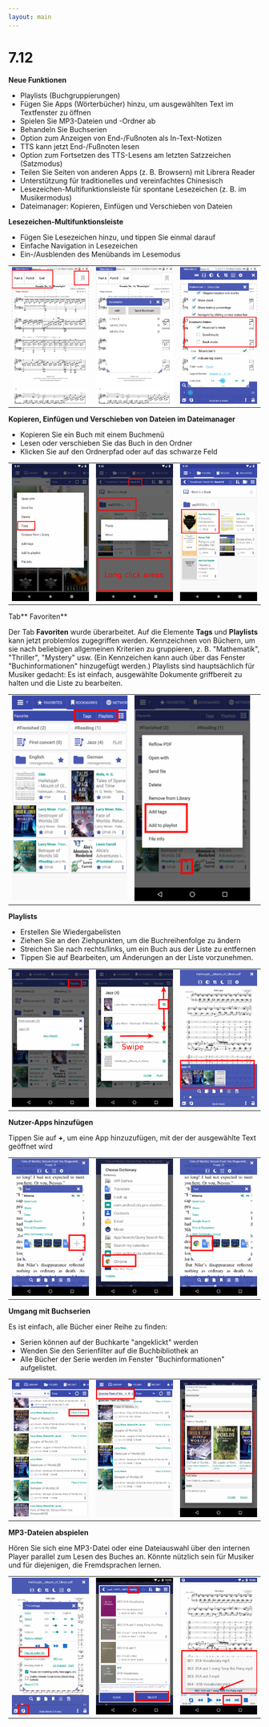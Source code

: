 ```yaml
---
layout: main
---
```


# 7.12

**Neue Funktionen**

* Playlists (Buchgruppierungen)
* Fügen Sie Apps (Wörterbücher) hinzu, um ausgewählten Text im Textfenster zu öffnen
* Spielen Sie MP3-Dateien und -Ordner ab
* Behandeln Sie Buchserien
* Option zum Anzeigen von End-/Fußnoten als In-Text-Notizen
* TTS kann jetzt End-/Fußnoten lesen
* Option zum Fortsetzen des TTS-Lesens am letzten Satzzeichen (Satzmodus)
* Teilen Sie Seiten von anderen Apps (z. B. Browsern) mit Librera Reader
* Unterstützung für traditionelles und vereinfachtes Chinesisch
* Lesezeichen-Multifunktionsleiste für spontane Lesezeichen (z. B. im Musikermodus)
* Dateimanager: Kopieren, Einfügen und Verschieben von Dateien

**Lesezeichen-Multifunktionsleiste**

* Fügen Sie Lesezeichen hinzu, und tippen Sie einmal darauf
* Einfache Navigation in Lesezeichen
* Ein-/Ausblenden des Menübands im Lesemodus

||||
|-|-|-|
|![](19.png)|![](20.png)|![](21.png)|

**Kopieren, Einfügen und Verschieben von Dateien im Dateimanager**

* Kopieren Sie ein Buch mit einem Buchmenü
* Lesen oder verschieben Sie das Buch in den Ordner
* Klicken Sie auf den Ordnerpfad oder auf das schwarze Feld

||||
|-|-|-|
|![](16.png)|![](17.png)|![](18.png)|

Tab** Favoriten**

Der Tab **Favoriten** wurde überarbeitet. Auf die Elemente **Tags** und **Playlists** kann jetzt problemlos zugegriffen werden.
Kennzeichnen von Büchern, um sie nach beliebigen allgemeinen Kriterien zu gruppieren, z. B. &quot;Mathematik&quot;, &quot;Thriller&quot;, &quot;Mystery&quot; usw. (Ein Kennzeichen kann auch über das Fenster &quot;Buchinformationen&quot; hinzugefügt werden.)
Playlists sind hauptsächlich für Musiker gedacht: Es ist einfach, ausgewählte Dokumente griffbereit zu halten und die Liste zu bearbeiten.

||||
|-|-|-|
|![](1.png)|![](2.png)||

**Playlists**

* Erstellen Sie Wiedergabelisten
* Ziehen Sie an den Ziehpunkten, um die Buchreihenfolge zu ändern
* Streichen Sie nach rechts/links, um ein Buch aus der Liste zu entfernen
* Tippen Sie auf Bearbeiten, um Änderungen an der Liste vorzunehmen.

||||
|-|-|-|
|![](4.png)|![](5.png)|![](6.png)|

**Nutzer-Apps hinzufügen**

Tippen Sie auf **+**, um eine App hinzuzufügen, mit der der ausgewählte Text geöffnet wird

||||
|-|-|-|
|![](7.png)|![](8.png)|![](9.png)|

**Umgang mit Buchserien**

Es ist einfach, alle Bücher einer Reihe zu finden:

* Serien können auf der Buchkarte &quot;angeklickt&quot; werden
* Wenden Sie den Serienfilter auf die Buchbibliothek an
* Alle Bücher der Serie werden im Fenster &quot;Buchinformationen&quot; aufgelistet.

||||
|-|-|-|
|![](10.png)|![](11.png)|![](12.png)|

**MP3-Dateien abspielen**

Hören Sie sich eine MP3-Datei oder eine Dateiauswahl über den internen Player parallel zum Lesen des Buches an.
Könnte nützlich sein für Musiker und für diejenigen, die Fremdsprachen lernen.

||||
|-|-|-|
|![](13.png)|![](14.png)|![](15.png)|


